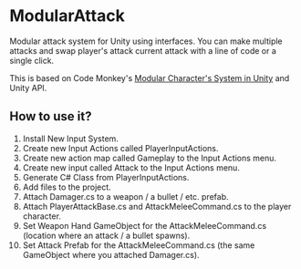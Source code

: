 # ModularAttack
Modular attack system for Unity using interfaces. You can make multiple attacks and swap player's attack current attack with a line of code or a single click.

This is based on Code Monkey's [Modular Character's System in Unity](https://www.youtube.com/watch?v=mJRc9kLxFSk) and Unity API.

## How to use it?
1. Install New Input System.
2. Create new Input Actions called PlayerInputActions.
3. Create new action map called Gameplay to the Input Actions menu.
4. Create new input called Attack to the Input Actions menu.
5. Generate C# Class from PlayerInputActions. 
6. Add files to the project.
7. Attach Damager.cs to a weapon / a bullet / etc. prefab.
8. Attach PlayerAttackBase.cs and AttackMeleeCommand.cs to the player character.
9. Set Weapon Hand GameObject for the AttackMeleeCommand.cs (location where an attack / a bullet spawns).
10. Set Attack Prefab for the AttackMeleeCommand.cs (the same GameObject where you attached Damager.cs).
